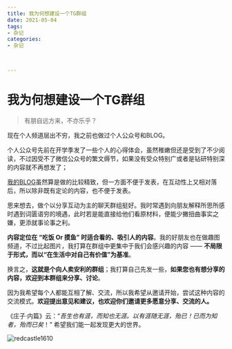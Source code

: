 ```yaml
---
title: 我为何想建设一个TG群组
date: 2021-05-04
tags:
- 杂记
categories:
- 杂记



---
```


# 我为何想建设一个TG群组

> 有朋自远方来，不亦乐乎？

现在个人频道层出不穷，我之前也做过个人公众号和BLOG。

个人公众号先前在开学季发了一些个人的心得体会，虽然稚嫩但还是受到了不少阅读，不过因受不了微信公众号的繁文缛节，如果没有受众特别广或者是钻研特别深的内容就不再想发了；

[我的BLOG](http://jiangyida.top/)虽然算是做的比较精致，但一方面不便于发表，在互动性上又相对落后，所以除非既有定论的内容，也不便于发表。

思来想去，做个以分享互动为主的聊天群组挺好。我时常遇到向朋友解释所思所感时遇到词匮语穷的境遇，此时若是能直接给他们看原材料，便能少撇扭曲事实之嫌，更添就事论事之利。



**内容定位在 “吃饭 Or 摸鱼” 时适合看的、吸引人的内容**。我的好朋友也在做趣图频道，不过比起图片，我打算在群组中更集中于我们会感兴趣的内容 —— **不局限于形式，而以“在生活中对自己有价值”为基准**。

换言之，**这就是个向人卖安利的群组**；我打算自己先发一些，**如果您也有想分享的内容，欢迎到本群组来分享、讨论**。

因为我希望每个人都能互相了解、交流，所以我希望从邀请开始，尝试这种内容的交流模式。**欢迎提出意见和建议，也欢迎你们邀请更多愿意分享、交流的人。**

《庄子·内篇》云：“*吾生也有涯，而知也无涯。以有涯随无涯，殆已！已而为知者，殆而已矣*！” 希望我们能一起发现更大的世界。

![redcastle1610](https://gitee.com/DF-Master/yidapicbed/raw/master/20210504191932.jpg)

### 




